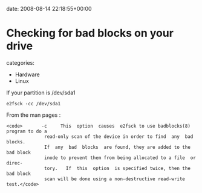 


date: 2008-08-14 22:18:55+00:00


# Checking for bad blocks on your drive

categories:
- Hardware
- Linux


If your partition is /dev/sda1

`e2fsck -cc /dev/sda1`

From the man pages :


    
    <code>       -c     This  option  causes  e2fsck to use badblocks(8) program to do a
                  read-only scan of the device in order to find  any  bad  blocks.
                  If  any  bad  blocks  are found, they are added to the bad block
                  inode to prevent them from being allocated to a file  or  direc‐
                  tory.   If  this  option  is specified twice, then the bad block
                  scan will be done using a non-destructive read-write test.</code>
